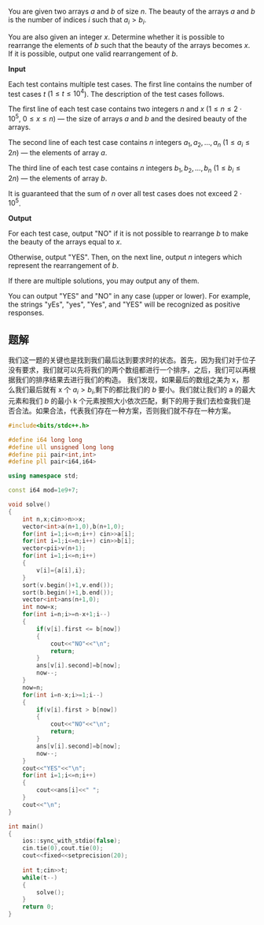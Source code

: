 You are given two arrays $a$ and $b$ of size $n$. The beauty of the arrays $a$ and $b$ is the number of indices $i$ such that $a_i \gt b_i$.

You are also given an integer $x$. Determine whether it is possible to rearrange the elements of $b$ such that the beauty of the arrays becomes $x$. If it is possible, output one valid rearrangement of $b$.

**Input**

Each test contains multiple test cases. The first line contains the number of test cases $t$ ($1 \le t \le 10^4$). The description of the test cases follows.

The first line of each test case contains two integers $n$ and $x$ ($1 \le n \le 2\cdot 10^5$, $0 \le x \le n$) — the size of arrays $a$ and $b$ and the desired beauty of the arrays.

The second line of each test case contains $n$ integers $a_1, a_2, \ldots, a_n$ ($1 \le a_i \le 2n$) — the elements of array $a$.

The third line of each test case contains $n$ integers $b_1, b_2, \ldots, b_n$ ($1 \le b_i \le 2n$) — the elements of array $b$.

It is guaranteed that the sum of $n$ over all test cases does not exceed $2\cdot 10^5$.

**Output**

For each test case, output "NO" if it is not possible to rearrange $b$ to make the beauty of the arrays equal to $x$.

Otherwise, output "YES". Then, on the next line, output $n$ integers which represent the rearrangement of $b$.

If there are multiple solutions, you may output any of them.

You can output "YES" and "NO" in any case (upper or lower). For example, the strings "yEs", "yes", "Yes", and "YES" will be recognized as positive responses.

## 题解
我们这一题的关键也是找到我们最后达到要求时的状态。首先，因为我们对于位子没有要求，我们就可以先将我们的两个数组都进行一个排序，之后，我们可以再根据我们的排序结果去进行我们的构造。
我们发现，如果最后的数组之美为 x，那么我们最后就有 x 个 $a_{i}>b_{i}$,剩下的都比我们的 $b$ 要小。我们就让我们的 a 的最大元素和我们 $b$ 的最小 k 个元素按照大小依次匹配，剩下的用于我们去检查我们是否合法。如果合法，代表我们存在一种方案，否则我们就不存在一种方案。
```cpp
#include<bits/stdc++.h>

#define i64 long long
#define ull unsigned long long
#define pii pair<int,int>
#define pll pair<i64,i64>

using namespace std;

const i64 mod=1e9+7;

void solve()
{
    int n,x;cin>>n>>x;
    vector<int>a(n+1,0),b(n+1,0);
    for(int i=1;i<=n;i++) cin>>a[i];
    for(int i=1;i<=n;i++) cin>>b[i];
    vector<pii>v(n+1);
    for(int i=1;i<=n;i++)
    {
        v[i]={a[i],i};
    }
    sort(v.begin()+1,v.end());
    sort(b.begin()+1,b.end());
    vector<int>ans(n+1,0);
    int now=x;
    for(int i=n;i>=n-x+1;i--)
    {
        if(v[i].first <= b[now])
        {
            cout<<"NO"<<"\n";
            return;
        }
        ans[v[i].second]=b[now];
        now--;
    }
    now=n;
    for(int i=n-x;i>=1;i--)
    {
        if(v[i].first > b[now])
        {
            cout<<"NO"<<"\n";
            return;
        }
        ans[v[i].second]=b[now];
        now--;
    }
    cout<<"YES"<<"\n";
    for(int i=1;i<=n;i++)
    {
        cout<<ans[i]<<" ";
    }
    cout<<"\n";
}

int main()
{
	ios::sync_with_stdio(false);
    cin.tie(0),cout.tie(0);
    cout<<fixed<<setprecision(20);
    
    int t;cin>>t;
    while(t--)
    {
        solve();
    }
    return 0;    
}
```